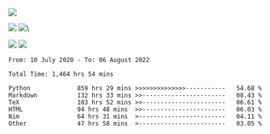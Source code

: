 ![](http://github-profile-summary-cards.vercel.app/api/cards/profile-details?username=Danvace&theme=aura)


![](http://github-profile-summary-cards.vercel.app/api/cards/repos-per-language?username=Danvace&theme=aura)
![](http://github-profile-summary-cards.vercel.app/api/cards/most-commit-language?username=Danvace&theme=aura)\

![](http://github-profile-summary-cards.vercel.app/api/cards/stats?username=Danvace&theme=aura)
![](http://github-profile-summary-cards.vercel.app/api/cards/productive-time?username=Danvace&theme=aura&utcOffset=8)


<!--START_SECTION:waka-simple-->
```text
From: 10 July 2020 - To: 06 August 2022

Total Time: 1,464 hrs 54 mins

Python             859 hrs 29 mins >>>>>>>>>>>>>>-----------   54.68 %
Markdown           132 hrs 33 mins >>-----------------------   08.43 %
TeX                103 hrs 52 mins >>-----------------------   06.61 %
HTML               94 hrs 48 mins  >>-----------------------   06.03 %
Nim                64 hrs 31 mins  >------------------------   04.11 %
Other              47 hrs 58 mins  >------------------------   03.05 %
```
<!--END_SECTION:waka-simple-->
